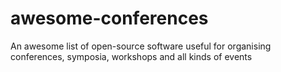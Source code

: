 # awesome-conferences
An awesome list of open-source software useful for organising conferences, symposia, workshops and all kinds of events
